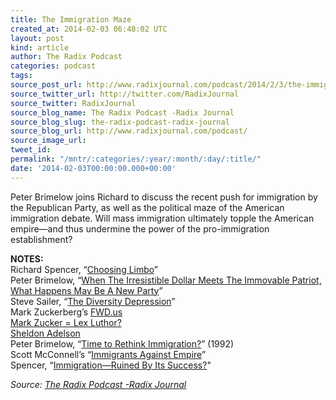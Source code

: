 ```yaml
---
title: The Immigration Maze
created_at: 2014-02-03 06:48:02 UTC
layout: post
kind: article
author: The Radix Podcast
categories: podcast
tags: 
source_post_url: http://www.radixjournal.com/podcast/2014/2/3/the-immigration-maze
source_twitter_url: http://twitter.com/RadixJournal
source_twitter: RadixJournal
source_blog_name: The Radix Podcast -Radix Journal
source_blog_slug: the-radix-podcast-radix-journal
source_blog_url: http://www.radixjournal.com/podcast/
source_image_url: 
tweet_id: 
permalink: "/mntr/:categories/:year/:month/:day/:title/"
date: '2014-02-03T00:00:00.000+00:00'
---
```

<p>Peter Brimelow joins Richard to discuss the recent push for immigration by the Republican Party, as well as the political maze of the American immigration debate.  Will mass immigration ultimately topple the American empire—and thus undermine the power of the pro-immigration establishment?       </p>

<p><strong>NOTES:</strong> <br />
Richard Spencer, “<a href="http://www.npiamerica.org/the-national-policy-institute/category/limbo">Choosing Limbo</a>” <br />
Peter Brimelow, “<a href="http://www.vdare.com/articles/when-the-irresistible-dollar-meets-the-immovable-patriot-what-happens-may-be-a-new-party">When The Irresistible Dollar Meets The Immovable Patriot, What Happens May Be A New Party</a>” <br />
Steve Sailer, “<a href="http://takimag.com/article/the_diversity_recession#axzz2sEocpFrS">The Diversity Depression</a>” <br />
Mark Zuckerberg’s <a href="http://www.fwd.us">FWD.us</a> <br />
<a href="http://www.technologytell.com/entertainment/36443/evil-zuckerberg-jesse-eisenberg-will-play-lex-luthor/">Mark Zucker = Lex Luthor?</a> <br />
<a href="http://www.vdare.com/e-bulletins/why-sheldon-adelson-wants-to-buy-amnesty">Sheldon Adelson</a> <br />
Peter Brimelow, “<a href="http://www.vdare.com/articles/vdare-time-to-rethink-immigration">Time to Rethink Immigration?</a>” (1992) <br />
Scott McConnell’s “<a href="http://www.theamericanconservative.com/articles/immigrants-against-empire/">Immigrants Against Empire</a>” <br />
Spencer, “<a href="http://takimag.com/article/immigration_restrictionruined_by_its_success">Immigration—Ruined By Its Success?</a>"  </p><div class="">
    <i>Source: <a href="http://www.radixjournal.com/podcast/">The Radix Podcast -Radix Journal</a></i>
</div>
